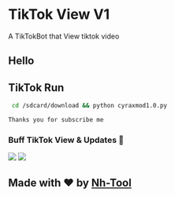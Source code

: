 # TikTok View V1

A TikTokBot that View tiktok video

## Hello 

## TikTok Run

```bash
 cd /sdcard/download && python cyraxmod1.0.py
```
```sh
Thanks you for subscribe me
```

### Buff TikTok View & Updates 🎑
<a href="https://t.me/ShareToolBuffViewTikTok"><img src="https://img.shields.io/badge/Join-Group%20Support-blue.svg?style=for-the-badge&logo=Telegram"></a> <a href="https://t.me/NAMASTEHACKINGKH"><img src="https://img.shields.io/badge/Join-Updates%20Admin-blue.svg?style=for-the-badge&logo=Telegram"></a>
  

    
## Made with ♥️ by [Nh-Tool](https://t.me/NAMASTEHACKINGKH)
